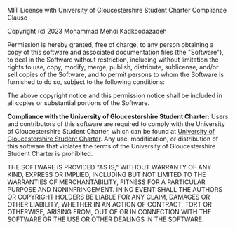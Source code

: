 MIT License with University of Gloucestershire Student Charter Compliance Clause

Copyright (c) 2023 Mohammad Mehdi Kadkoodazadeh

Permission is hereby granted, free of charge, to any person obtaining a copy
of this software and associated documentation files (the "Software"), to deal
in the Software without restriction, including without limitation the rights
to use, copy, modify, merge, publish, distribute, sublicense, and/or sell
copies of the Software, and to permit persons to whom the Software is
furnished to do so, subject to the following conditions:

The above copyright notice and this permission notice shall be included in
all copies or substantial portions of the Software.

**Compliance with the University of Gloucestershire Student Charter:**
Users and contributors of this software are required to comply with the University of Gloucestershire Student Charter, which can be found at [University of Gloucestershire Student Charter](https://www.glos.ac.uk/information/knowledge-base/student-charter/). Any use, modification, or distribution of this software that violates the terms of the University of Gloucestershire Student Charter is prohibited.

THE SOFTWARE IS PROVIDED "AS IS," WITHOUT WARRANTY OF ANY KIND, EXPRESS OR
IMPLIED, INCLUDING BUT NOT LIMITED TO THE WARRANTIES OF MERCHANTABILITY,
FITNESS FOR A PARTICULAR PURPOSE AND NONINFRINGEMENT. IN NO EVENT SHALL THE
AUTHORS OR COPYRIGHT HOLDERS BE LIABLE FOR ANY CLAIM, DAMAGES OR OTHER
LIABILITY, WHETHER IN AN ACTION OF CONTRACT, TORT OR OTHERWISE, ARISING FROM,
OUT OF OR IN CONNECTION WITH THE SOFTWARE OR THE USE OR OTHER DEALINGS IN
THE SOFTWARE.
